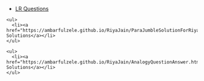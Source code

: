 <html>
<head></head>
<body>
	<ul>
	  <li><a href="https://ambarfulzele.github.io/RiyaJain/LRQuestion.html">LR Questions</a></li>
	</ul>
	
	<ul>
	  <li><a href="https://ambarfulzele.github.io/RiyaJain/ParaJumbleSolutionForRiya.html">ParaJumble Solutions</a></li>
	</ul>
	
	<ul>
	  <li><a href="https://ambarfulzele.github.io/RiyaJain/AnalogyQuestionAnswer.html">Analogy Solutions</a></li>
	</ul>
</body></html>
